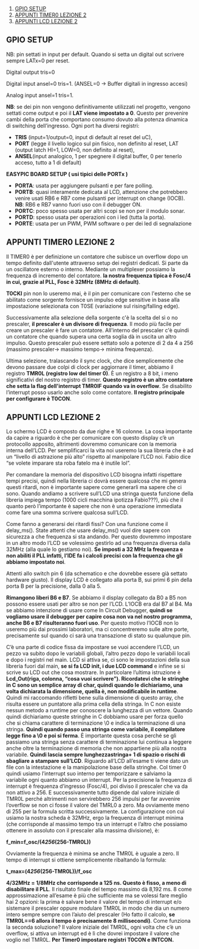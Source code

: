
<!-- TOC depthFrom:2 depthTo:6 withLinks:1 updateOnSave:1 orderedList:1 -->

1. [GPIO SETUP](#gpio-setup)
2. [APPUNTI TIMER0 LEZIONE 2](#appunti-timer0-lezione-2)
3. [APPUNTI LCD LEZIONE 2](#appunti-lcd-lezione-2)

<!-- /TOC -->

## GPIO SETUP

NB: pin settati in input per default. Quando si setta un digital out scrivere sempre LATx=0 per reset.

Digital output tris=0

Digital input 		ansel=0 	tris=1. 	(ANSEL=0 -> Buffer digitali in ingresso accesi)

Analog input 		ansel=1 	tris=1.

**NB**: se dei pin non vengono definitivamente utilizzati nel progetto, vengono settati come output e poi il **LAT viene impostato a 0**. Questo per prevenire cambi della porta che comportano consumo dovuto alla potenza dinamica di switching dell’ingresso.
Ogni port ha diversi registri:

- **TRIS** (input=1/output=0, input di default al reset del uC),
- **PORT**
 (legge il livello logico sul pin fisico, non definito al reset, LAT (output latch HI=1, LOW=0, non definito al reset),
- **ANSEL**(input analogico, 1 per spegnere il digital buffer, 0 per tenerlo acceso, tutto a 1 di default)

**EASYPIC BOARD SETUP ( usi tipici delle PORTx )**
- **PORTA**: usata per aggiungere pulsanti e per fare polling.
- **PORTB**: quasi interamente dedicata al LCD, attenzione che potrebbero venire usati RB6 e RB7 come pulsanti per interrupt on change (IOCB). **NB**: RB6 e RB7 vanno fuori uso con il debugger ON.
- **PORTC**: poco spesso usata per altri scopi se non per il modulo sonar.
- **PORTD**: spesso usata per operazioni con i led (tutta la porta).
- **PORTE**: usata per un PWM, PWM software o per dei led di segnalazione

## APPUNTI TIMER0 LEZIONE 2
Il TIMER0 è per definizione un contatore che subisce un overflow dopo un tempo definito dall'utente attraverso setup dei registri dedicati.
Si parte da un oscillatore esterno o interno. Mediante un multiplexer possiamo la frequenza di incremento del contatore. **la nostra frequenza tipica è Fosc/4 in cui, grazie al PLL, Fosc è 32MHz (8MHz di default)**.

**T0CKI** pin non lo useremo mai, è il pin per comunicare con l'esterno che se abilitato come sorgente fornisce un impulso edge sensitive in base alla impostazione selezionata con T0SE (variazione sul rising/falling edge).

Successivamente alla selezione della sorgente c'è la scelta del sì o no prescaler, **il prescaler è un divisore di frequenza**. Il modo più facile per creare un prescaler è fare un contatore. All'interno del prescaler c'è quindi un contatore che quando supera una certa soglia dà in uscita un altro impulso. Questo prescaler può essere settato solo a potenze di 2 da 4 a 256 (massimo prescaler-> massimo tempo-> minima frequenza).

Ultima selezione, tralascando il sync clock, che dice semplicemente che devono passare due colpi di clock per aggiornare il timer, abbiamo il registro **TMR0L (registro low del timer 0)**. È un registro a 8 bit, i meno significativi del nostro registro di timer. **Questo registro è un altro contatore che setta la flag dell'interrupt TMR0IF quando va in overflow**. Se disabilito l’interrupt posso usarlo anche solo come contatore. **Il registro principale per configurare è T0CON**.

## APPUNTI LCD LEZIONE 2

Lo schermo LCD è composto da due righe e 16 colonne. La cosa importante da capire a riguardo è che per comunicare con questo display c’è un protocollo apposito, altrimenti dovremmo comunicare con la memoria interna dell’LCD. Per semplificarci la vita noi useremo la sua libreria che è ad un “livello di astrazione più alto” rispetto al manipolare l’LCD noi. Fabio dice “se volete imparare sta roba fatelo ma è inutile lol”.

Per comandare la memoria del dispositivo LCD bisogna infatti rispettare tempi precisi, quindi nella libreria ci dovrà essere qualcosa che mi genera questi ritardi, non è importante sapere come generarli ma sapere che ci sono. Quando andiamo a scrivere sull’LCD una stringa questa funzione della libreria impiega tempo (1000 cicli macchina ipotizza Fabio???), più che il quanto però l’importante è sapere che non è una operazione immediata come fare una somma scrivere qualcosa sull’LCD.

Come fanno a generarsi dei ritardi fissi? Con una funzione come il delay_ms(). State attenti che usare delay_ms() vuol dire sapere con sicurezza a che frequenza si sta andando. Per questo dovremmo impostare in un altro modo l’LCD se volessimo gestirlo ad una frequenza diversa dalla 32MHz (alla quale lo gestiamo noi). **Se imposti a 32 MHz la frequenza e non abiliti il PLL infatti, l’IDE fa i calcoli precisi con la frequenza che gli abbiamo impostato noi**.  

Attenti allo switch pin 6 (da schematico e che dovrebbe essere già settato hardware giusto). Il display LCD è collegato alla porta B, sui primi 6 pin della porta B per la precisione, dalla 0 alla 5.  

**Rimangono liberi B6 e B7**. Se abbiamo il display collegato da B0 a B5 non possono essere usati per altro se non per l’LCD. L’IOCB era dal B7 al B4. Ma se abbiamo intenzione di usare come In Circuit Debugger, **quindi se vogliamo usare il debugger per capire cosa non va nel nostro programma, anche B6 e B7 risulteranno fuori uso**. Per questo motivo l’IOCB non lo useremo più dai prossimi laboratori, ma ci concentreremo sulle altre porte, precisamente sul quando ci sarà una transazione di stato su qualunque pin.  

C’è una parte di codice fissa da impostare se vuoi accendere l’LCD, un pezzo va subito dopo le variabili globali, l’altro pezzo dopo le variabili locali e dopo i registri nel main. LCD si attiva se, ci sono le impostazioni della sua libreria fuori dal main, **se si fa LCD init, i due LCD command** e infine se si scrive su LCD out che cosa mostrare. In particolare l’ultima istruzione è **Lcd_Out(riga, colonna, “cosa vuoi scrivere”). Ricordatevi che le stringhe in C sono un semplice array di char, quindi quando le dichiariamo, una volta dichiarata la dimensione, quella è, non modificabile in runtime**. Quindi mi raccomando rifletti bene sulla dimensione di questo array, che risulta essere un puntatore alla prima cella della stringa. In C non esiste nessun metodo a runtime per conoscere la lunghezza di un vettore. Quando quindi dichiariamo queste stringhe in C dobbiamo usare per forza quello che si chiama carattere di terminazione \0 e indica la terminazione di una stringa. **Quindi quando passo una stringa come variabile, il compilatore legge fino a \0 e poi si ferma**. È importante questa cosa perché se gli passiamo una stringa senza carattere di terminazione lui continua a leggere anche oltre la terminazione di memoria che non appartiene più alla nostra variabile. **Quindi lascia sempre lunghezzastringa+ 1 di spazio o rischi di sbagliare a stampare sull’LCD**. Riguardo all’LCD all’esame ti viene dato un file con la intestazione e la manipolazione base della stringhe.
Col timer 0 quindi usiamo l’interrupt suo interno per temporizzare e salviamo la variabile ogni quanto abbiamo un interrupt. Per la precisione la frequenza di interrupt è frequenza d’ingresso (Fosc/4), poi diviso il prescaler che va da non attivo a 256. E successivamente tutto dipende dal valore iniziale di TMR0L perché altrimenti non servirebbero 256 impulsi per far avvenire l’overflow se non ci fosse il valore del TMRL0 a zero. Ma ovviamente meno di 255 per la formula scritta successivamente. La configurazione con cui usiamo la nostra scheda è 32MHz, ergo la frequenza di interrupt minima (che corrisponde al massimo tempo tra un interrupt e l’altro che possiamo ottenere in assoluto con il prescaler alla massima divisione), è:  

**f_min=f_osc/(4*256*(256-TMR0L))**

Ovviamente la frequenza è minima se anche TMR0L è uguale a zero. Il tempo di interrupt si ottiene semplicemente ribaltando la formula:  

**t_max=(4*256*(256-TMR0L))/f_osc**

**4/32MHz = 1/8MHz che corrisponde a 125 ns. Questo è fisso, a meno di disabilitare il PLL**. Il risultato finale del tempo massimo dà 8,192 ms. 8 come approssimazione all’esame è più che sufficiente ma se volessi fare meglio hai 2 opzioni: la prima è salvare bene il valore del tempo di interrupt e/o sistemare il prescaler oppure modulare TMR0L in modo che dia un numero intero sempre sempre con l’aiuto del prescaler (Ho fatto il calcolo, **se TMR0L==6 allora il tempo è precisamente 8 millisecondi)**. Come funziona la seconda soluzione? Il valore iniziale del TMR0L, ogni volta che c’è un overflow, si attiva un interrupt ed è lì che dovrei impostare il valore che voglio nel TMR0L. **Per Timer0 impostare registri T0CON e INTCON.**
